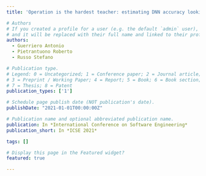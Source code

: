 ```yaml
---
title: 'Operation is the hardest teacher: estimating DNN accuracy looking for mispredictions'

# Authors
# If you created a profile for a user (e.g. the default `admin` user), write the username (folder name) here
# and it will be replaced with their full name and linked to their profile.
authors:
  - Guerriero Antonio 
  - Pietrantuono Roberto
  - Russo Stefano

# Publication type.
# Legend: 0 = Uncategorized; 1 = Conference paper; 2 = Journal article;
# 3 = Preprint / Working Paper; 4 = Report; 5 = Book; 6 = Book section;
# 7 = Thesis; 8 = Patent
publication_types: ['1']

# Schedule page publish date (NOT publication's date).
publishDate: "2021-01-01T00:00:00Z"

# Publication name and optional abbreviated publication name.
publication: In *International Conference on Software Engineering*
publication_short: In *ICSE 2021*

tags: []

# Display this page in the Featured widget?
featured: true

---
```

